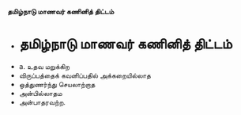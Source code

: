 **தமிழ்நாடு மாணவர் கணினித் திட்டம்**
- # தமிழ்நாடு மாணவர் கணினித் திட்டம்
- a. உதவ மறுக்கிற
- விருப்பத்தைக் கவனிப்பதில் அக்கறையில்லாத
- ஒத்துணர்ந்து செயலாற்றாத
- அன்பில்லாதம
- அன்பாதரவற்ற.

